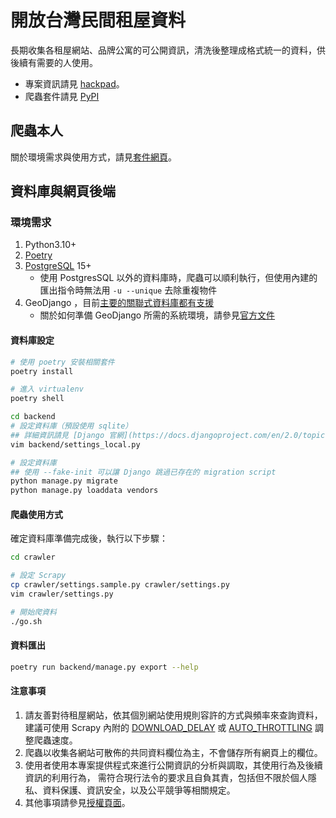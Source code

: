 # 開放台灣民間租屋資料

長期收集各租屋網站、品牌公寓的可公開資訊，清洗後整理成格式統一的資料，供後續有需要的人使用。

- 專案資訊請見 [hackpad](https://g0v.hackpad.tw/Ih7Jp4pUD5y)。
- 爬蟲套件請見 [PyPI](https://pypi.org/project/scrapy-tw-rental-house/)

## 爬蟲本人

關於環境需求與使用方式，請見[套件網頁](https://pypi.org/project/scrapy-tw-rental-house/)。

## 資料庫與網頁後端

### 環境需求

1. Python3.10+
2. [Poetry](https://python-poetry.org/)
3. [PostgreSQL](https://www.postgresql.org) 15+
   - 使用 PostgresSQL 以外的資料庫時，爬蟲可以順利執行，但使用內建的匯出指令時無法用 `-u --unique` 去除重複物件
5. GeoDjango ，目前[主要的關聯式資料庫都有支援](https://docs.djangoproject.com/en/5.0/ref/contrib/gis/db-api/)
   - 關於如何準備 GeoDjango 所需的系統環境，請參見[官方文件](https://docs.djangoproject.com/en/5.0/ref/contrib/gis/install/)

#### 資料庫設定

```sh
# 使用 poetry 安裝相關套件
poetry install

# 進入 virtualenv
poetry shell

cd backend
# 設定資料庫（預設使用 sqlite）
## 詳細資訊請見 [Django 官網](https://docs.djangoproject.com/en/2.0/topics/settings/)
vim backend/settings_local.py

# 設定資料庫
## 使用 --fake-init 可以讓 Django 跳過已存在的 migration script 
python manage.py migrate
python manage.py loaddata vendors
```

#### 爬蟲使用方式

確定資料庫準備完成後，執行以下步驟：

```sh
cd crawler

# 設定 Scrapy
cp crawler/settings.sample.py crawler/settings.py
vim crawler/settings.py

# 開始爬資料
./go.sh
```

#### 資料匯出

```bash
poetry run backend/manage.py export --help
```

#### 注意事項

1. 請友善對待租屋網站，依其個別網站使用規則容許的方式與頻率來查詢資料，建議可使用 Scrapy 內附的
   [DOWNLOAD_DELAY](https://doc.scrapy.org/en/latest/topics/settings.html#std:setting-DOWNLOAD_DELAY) 或 
   [AUTO_THROTTLING](https://doc.scrapy.org/en/latest/topics/autothrottle.html) 調整爬蟲速度。
2. 爬蟲以收集各網站可散佈的共同資料欄位為主，不會儲存所有網頁上的欄位。
3. 使用者使用本專案提供程式來進行公開資訊的分析與調取，其使用行為及後續資訊的利用行為，
   需符合現行法令的要求且自負其責，包括但不限於個人隱私、資料保護、資訊安全，以及公平競爭等相關規定。
4. 其他事項請參見[授權頁面](LICENSE)。

